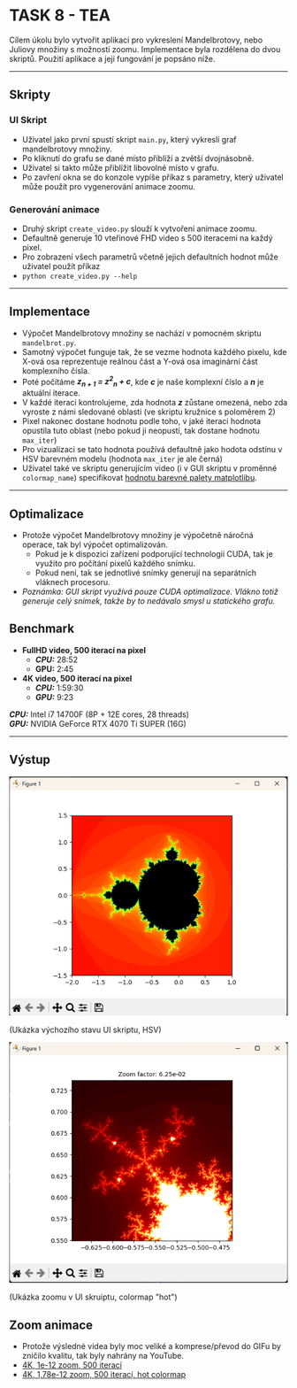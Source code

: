 # TASK 8 - TEA

Cílem úkolu bylo vytvořit aplikaci pro vykreslení Mandelbrotovy, nebo Juliovy množiny s možností zoomu.
Implementace byla rozdělena do dvou skriptů. Použití aplikace a její fungování je popsáno níže.

---
## Skripty

### UI Skript
- Uživatel jako první spustí skript `main.py`, který vykreslí graf mandelbrotovy množiny.
- Po kliknutí do grafu se dané místo přiblíží a zvětší dvojnásobně.
- Uživatel si takto může přiblížit libovolné místo v grafu.
- Po zavření okna se do konzole vypíše příkaz s parametry, který uživatel může použít pro vygenerování animace zoomu.

### Generování animace
- Druhý skript `create_video.py` slouží k vytvoření animace zoomu.
- Defaultně generuje 10 vteřinové FHD video s 500 iteracemi na každý pixel.
- Pro zobrazení všech parametrů včetně jejich defaultních hodnot může uživatel použít příkaz
- `python create_video.py --help`
  
---

## Implementace
- Výpočet Mandelbrotovy množiny se nachází v pomocném skriptu `mandelbrot.py`.
- Samotný výpočet funguje tak, že se vezme hodnota každého pixelu, kde X-ová osa reprezentuje reálnou část a Y-ová osa imaginární část komplexního čísla.
- Poté počítáme _**z<sub>n + 1</sub> = z<sup>2</sup><sub>n</sub> + c**_, kde _**c**_ je naše komplexní číslo a _**n**_ je aktuální iterace.
- V každé iteraci kontrolujeme, zda hodnota _**z**_ zůstane omezená, nebo zda vyroste z námi sledované oblasti (ve skriptu kružnice s poloměrem 2)
- Pixel nakonec dostane hodnotu podle toho, v jaké iteraci hodnota opustila tuto oblast (nebo pokud ji neopustí, tak dostane hodnotu `max_iter`)
- Pro vizualizaci se tato hodnota používá defaultně jako hodota odstínu v HSV barevném modelu (hodnota `max_iter` je ale černá)
- Uživatel také ve skriptu generujícím video (i v GUI skriptu v proměnné `colormap_name`) specifikovat [hodnotu barevné palety matplotlibu](https://matplotlib.org/stable/users/explain/colors/colormaps.html).

---

## Optimalizace
- Protože výpočet Mandelbrotovy množiny je výpočetně náročná operace, tak byl výpočet optimalizován.
  - Pokud je k dispozici zařízení podporující technologii CUDA, tak je využito pro počítání pixelů každého snímku.
  - Pokud není, tak se jednotlivé snímky generují na separátních vláknech procesoru.
- _Poznámka: GUI skript využívá pouze CUDA optimalizace. Vlákno totiž generuje celý snímek, takže by to nedávalo smysl u statického grafu._

## Benchmark
- **FullHD video, 500 iterací na pixel**
  - _**CPU:**_ 28:52
  - **GPU:** 2:45
- **4K video, 500 iterací na pixel**
  - _**CPU:**_ 1:59:30
  - _**GPU:**_ 9:23

_**CPU:**_ Intel i7 14700F (8P + 12E cores, 28 threads)\
_**GPU:**_ NVIDIA GeForce RTX 4070 Ti SUPER (16G)

---

## Výstup
![](./gui_1.png)

(Ukázka výchozího stavu UI skriptu, HSV)

![](./gui_2.png)

(Ukázka zoomu v UI skruiptu, colormap "hot")

## Zoom animace
- Protože výsledné videa byly moc veliké a komprese/převod do GIFu by zničilo kvalitu, tak byly nahrány na YouTube.
- [4K, 1e-12 zoom, 500 iterací](https://www.youtube.com/watch?v=v2EWeeWx1t8)
- [4K, 1,78e-12 zoom, 500 iterací, hot colormap](https://youtu.be/v9k2pPL2Qq0)